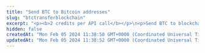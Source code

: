 ```yaml
---
title: "Send BTC to Bitcoin addresses"
slug: "btctransferblockchain"
excerpt: "<p><b>2 credits per API call</b></p>\n<p>Send BTC to blockchain addresses.</p>\n<p>Bitcoin transactions are based on UTXOs. \"UTXO\" stands for \"Unspent Transaction Output\". A UTXO is the amount of BTC/satoshis that remains at a Bitcoin address after a cryptocurrency transaction involving this address has been performed. The UTXO can then be used as input for a new cryptocurrency transaction. For more information about Bitcoin transactions and UTXO, see the <a href=\"https://developer.bitcoin.org/devguide/transactions.html\" target=\"_blank\">Bitcoin user documentation</a>. To check UTXOs in a transaction, see the <a href=\"#operation/BtcGetUTXO\">API for getting information about a transaction output (UTXO) in a Bitcoin transaction</a>.</p>\n<p>You can build a BTC transaction by one of the following methods:</p>\n<ul>\n<li><b>Sending BTC from blockchain addresses</b><br/>The assets are sent from a list of addresses. For each address, the last 100 transactions are scanned for any UTXO to be included in the transaction. For easier control over the assets to be sent, we recommend that you use this method only if you have one address to send the assets from.<br/> To use this method, use the <code>BtcTransactionFromAddress</code> or <code>BtcTransactionFromAddressKMS</code> schema of the request body.</li>\n<li><b>Sending BTC from UTXOs</b><br/>The assets are sent from a list of UTXOs. Each UTXO is included in the transaction. Use this method if you want to manually calculate the amount to send.<br/> To use this method, use the <code>BtcTransactionFromUTXO</code> or <code>BtcTransactionFromUTXOKMS</code> schema of the request body.</li>\n</ul>\n<p>When an UTXO is entered into a transaction, the whole UTXO amount is included and must be spent. For example, address A receives two transactions, T1 with 1 BTC and T2 with 2 BTC. A transaction that consumes the UTXOs from both T1 and T2 will have an available amount of 3 BTC to spend:<br/><code>1 BTC (from T1) + 2 BTC (from T2) = 3 BTC (to spend in total)</code></p>\n<p>You can send the assets to one or multiple recipients in one transaction. If you send the assets to multiple addresses, each address must have its own amount to receive.</p>\n<p><b>Paying the gas fee and receiving the change</b><br/>\nWhen the amount that the recipients should receive is lower than the amount from the UTXOs, the difference between these two amounts is by default used as the gas fee for the transaction. Because this amount may be considerable and you may not want to spend it all on the gas fee, you can explicitly specify the fee amount and the blockchain address where any extra funds remaining after covering the fee will be sent (the <code>fee</code> and <code>changeAddress</code> parameters in the request body, correspondingly).</p>\n<p><b>Signing a transaction</b><br/>\nWhen sending BTC, you are charged a fee for the transaction, and you must sign the transaction with the private key of the blockchain address from which the fee will be deducted.</p>\n<p>Providing the private key in the API is not a secure way of signing transactions, because the private key can be stolen or exposed. Your private keys should never leave your security perimeter. You should use the private keys only for testing a solution you are building on the <b>testnet</b> of a blockchain.</p>\n<p>For signing transactions on the <b>mainnet</b>, we strongly recommend that you use the Tatum <a href=\"https://github.com/tatumio/tatum-kms\" target=\"_blank\">Key Management System (KMS)</a> and provide the signature ID instead of the private key in the API. Alternatively, you can use the <a href=\"https://github.com/tatumio/tatum-js/tree/v2\" target=\"_blank\">Tatum JavaScript client</a>.</p>"
hidden: false
createdAt: "Mon Feb 05 2024 11:38:50 GMT+0000 (Coordinated Universal Time)"
updatedAt: "Mon Feb 05 2024 11:38:52 GMT+0000 (Coordinated Universal Time)"
---
```

